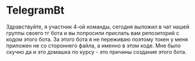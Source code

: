 # TelegramBt
Здравствуйте, я участник 4-ой команды, сегодня выложил в чат нашей группы своего тг бота и вы попросили прислать вам репозиторий с кодом этого бота. За этого бота я не переживаю поэтому токен у меня приложен не со стороннего файла, а именно в этом коде. Мне было скучно да и это домашка по курсу - это причины создания этого бота.
 
